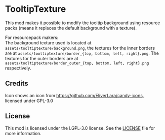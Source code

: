 # TooltipTexture

This mod makes it possible to modify the tooltip background using resource packs
(means it replaces the default background with a texture).

For resourcepack makers:  
The background texture used is located at 
`assets/tooltiptexture/background.png`,
the textures for the inner borders are at 
`assets/tooltiptexture/border_{top, bottom, left, right}.png`. The
textures for the outer borders are at
`assets/tooltiptexture/border_outer_{top, bottom, left, right}.png` respectively.

## Credits 

Icon shows an icon from https://github.com/EliverLara/candy-icons, licensed under GPL-3.0

## License

This mod is licensed under the LGPL-3.0 license. See the [LICENSE](LICENSE) file for more information. 
